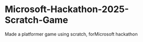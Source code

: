 # Microsoft-Hackathon-2025-Scratch-Game
Made a platformer game using scratch, forMicrosoft hackathon
